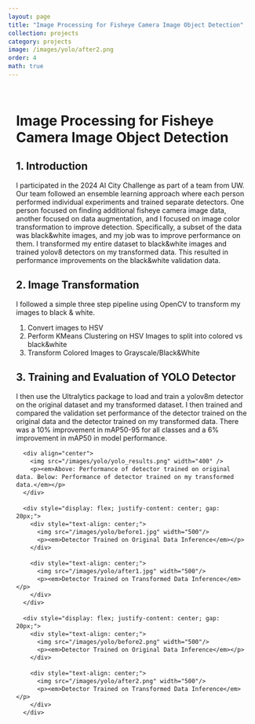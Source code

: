 ```yaml
---
layout: page
title: "Image Processing for Fisheye Camera Image Object Detection"
collection: projects
category: projects
image: /images/yolo/after2.png
order: 4
math: true
---
```


<div style="max-width: 1200px; margin: 0 auto; padding: 1rem;">
  <div class="card">
    <h1>Image Processing for Fisheye Camera Image Object Detection</h1>
    <h2>1. Introduction</h2>
      I participated in the 2024 AI City Challenge as part of a team from UW. Our team followed an ensemble learning approach where each person performed individual experiments and trained separate detectors. One person focused on finding additional fisheye camera image data, another focused on data augmentation, and I focused on image color transformation to improve detection. Specifically, a subset of the data was black&white images, and my job was to improve performance on them. I transformed my entire dataset to black&white images and trained yolov8 detectors on my transformed data. This resulted in performance improvements on the black&white validation data.
  </div>

  <div class="card">
    <h2>2. Image Transformation</h2>
      I followed a simple three step pipeline using OpenCV to transform my images to black & white.
      <ol>
        <li>Convert images to HSV</li>
        <li>Perform KMeans Clustering on HSV Images to split into colored vs black&white</li>
        <li>Transform Colored Images to Grayscale/Black&White</li>
      </ol>
  </div>

  <div class="card">
    <h2>3. Training and Evaluation of YOLO Detector</h2>
      I then use the Ultralytics package to load and train a yolov8m detector on the original dataset and my transformed dataset. I then trained and compared the validation set performance of the detector trained on the original data and the detector trained on my transformed data. There was a 10% improvement in mAP50-95 for all classes and a 6% improvement in mAP50 in model performance.

      <div align="center">
        <img src="/images/yolo/yolo_results.png" width="400" />
        <p><em>Above: Performance of detector trained on original data. Below: Performance of detector trained on my transformed data.</em></p>
      </div>

      <div style="display: flex; justify-content: center; gap: 20px;">
        <div style="text-align: center;">
          <img src="/images/yolo/before1.jpg" width="500"/>
          <p><em>Detector Trained on Original Data Inference</em></p>
        </div>

        <div style="text-align: center;">
          <img src="/images/yolo/after1.jpg" width="500"/>
          <p><em>Detector Trained on Transformed Data Inference</em></p>
        </div>
      </div>

      <div style="display: flex; justify-content: center; gap: 20px;">
        <div style="text-align: center;">
          <img src="/images/yolo/before2.png" width="500"/>
          <p><em>Detector Trained on Original Data Inference</em></p>
        </div>

        <div style="text-align: center;">
          <img src="/images/yolo/after2.png" width="500"/>
          <p><em>Detector Trained on Transformed Data Inference</em></p>
        </div>
      </div>
  </div>
</div>